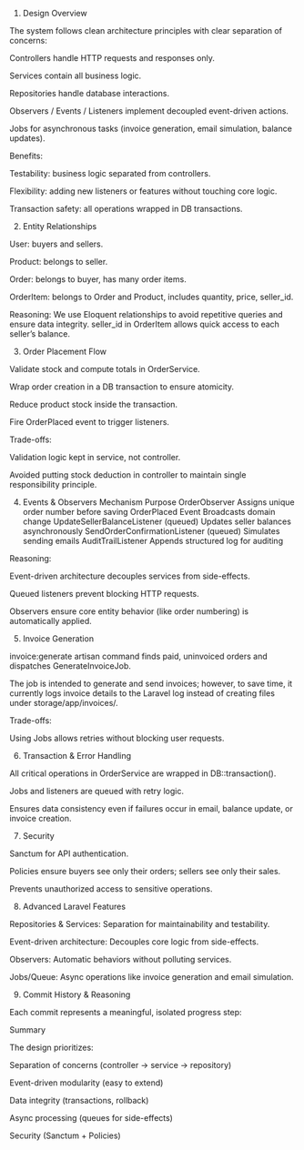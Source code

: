 
1. Design Overview

The system follows clean architecture principles with clear separation of concerns:

Controllers handle HTTP requests and responses only.

Services contain all business logic.

Repositories handle database interactions.

Observers / Events / Listeners implement decoupled event-driven actions.

Jobs for asynchronous tasks (invoice generation, email simulation, balance updates).

Benefits:

Testability: business logic separated from controllers.

Flexibility: adding new listeners or features without touching core logic.

Transaction safety: all operations wrapped in DB transactions.

2. Entity Relationships

User: buyers and sellers.

Product: belongs to seller.

Order: belongs to buyer, has many order items.

OrderItem: belongs to Order and Product, includes quantity, price, seller_id.

Reasoning:
We use Eloquent relationships to avoid repetitive queries and ensure data integrity. seller_id in OrderItem allows quick access to each seller’s balance.

3. Order Placement Flow

Validate stock and compute totals in OrderService.

Wrap order creation in a DB transaction to ensure atomicity.

Reduce product stock inside the transaction.

Fire OrderPlaced event to trigger listeners.

Trade-offs:

Validation logic kept in service, not controller.

Avoided putting stock deduction in controller to maintain single responsibility principle.

4. Events & Observers
Mechanism	Purpose
OrderObserver	Assigns unique order number before saving
OrderPlaced Event	Broadcasts domain change
UpdateSellerBalanceListener (queued)	Updates seller balances asynchronously
SendOrderConfirmationListener (queued)	Simulates sending emails
AuditTrailListener	Appends structured log for auditing

Reasoning:

Event-driven architecture decouples services from side-effects.

Queued listeners prevent blocking HTTP requests.

Observers ensure core entity behavior (like order numbering) is automatically applied.

5. Invoice Generation

invoice:generate artisan command finds paid, uninvoiced orders and dispatches GenerateInvoiceJob.

The job is intended to generate and send invoices; however, to save time, it currently logs invoice details to the Laravel log instead of creating files under storage/app/invoices/.

Trade-offs:

Using Jobs allows retries without blocking user requests.

6. Transaction & Error Handling

All critical operations in OrderService are wrapped in DB::transaction().

Jobs and listeners are queued with retry logic.

Ensures data consistency even if failures occur in email, balance update, or invoice creation.

7. Security

Sanctum for API authentication.

Policies ensure buyers see only their orders; sellers see only their sales.

Prevents unauthorized access to sensitive operations.

8. Advanced Laravel Features

Repositories & Services: Separation for maintainability and testability.

Event-driven architecture: Decouples core logic from side-effects.

Observers: Automatic behaviors without polluting services.

Jobs/Queue: Async operations like invoice generation and email simulation.

9. Commit History & Reasoning

Each commit represents a meaningful, isolated progress step:


Summary

The design prioritizes:

Separation of concerns (controller → service → repository)

Event-driven modularity (easy to extend)

Data integrity (transactions, rollback)

Async processing (queues for side-effects)

Security (Sanctum + Policies)